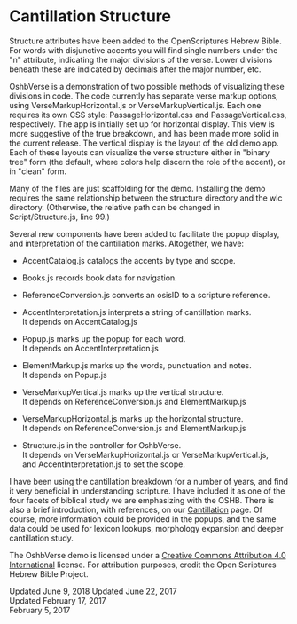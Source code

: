 #	Cantillation Structure

Structure attributes have been added to the OpenScriptures Hebrew Bible.
For words with disjunctive accents you will find single numbers under the
"n" attribute, indicating the major divisions of the verse. Lower
divisions beneath these are indicated by decimals after the major
number, etc.

OshbVerse is a demonstration of two possible methods of visualizing
these divisions in code. The code currently has separate verse markup
options, using VerseMarkupHorizontal.js or VerseMarkupVertical.js. Each
one requires its own CSS style: PassageHorizontal.css and
PassageVertical.css, respectively. The app is initially set up for
horizontal display. This view is more suggestive of the true breakdown,
and has been made more solid in the current release.  The vertical
display is the layout of the old demo app.  Each of these layouts can
visualize the verse structure either in "binary tree" form (the default,
where colors help discern the role of the accent), or in "clean" form.

Many of the files are just scaffolding for the demo. Installing the demo
requires the same relationship between the structure directory and the
wlc directory.  (Otherwise, the relative path can be changed in
Script/Structure.js, line 99.)

Several new components have been added to facilitate the popup display, and
interpretation of the cantillation marks. Altogether, we have:

-	AccentCatalog.js catalogs the accents by type and scope.

-	Books.js records book data for navigation.

-	ReferenceConversion.js converts an osisID to a scripture reference.

-	AccentInterpretation.js interprets a string of cantillation marks.  
	It depends on AccentCatalog.js
	
-	Popup.js marks up the popup for each word.  
	It depends on AccentInterpretation.js
	
-	ElementMarkup.js marks up the words, punctuation and notes.  
	It depends on Popup.js
	
-	VerseMarkupVertical.js marks up the vertical structure.  
	It depends on ReferenceConversion.js and ElementMarkup.js
	
-	VerseMarkupHorizontal.js marks up the horizontal structure.  
	It depends on ReferenceConversion.js and ElementMarkup.js
	
-	Structure.js in the controller for OshbVerse.  
	It depends on VerseMarkupHorizontal.js or VerseMarkupVertical.js,  
	and AccentInterpretation.js to set the scope.

I have been using the cantillation breakdown for a number of years, and find it
very beneficial in understanding scripture. I have included it as one of the
four facets of biblical study we are emphasizing with the OSHB. There is also
a brief introduction, with references, on our
[Cantillation](http://openscriptures.github.io/morphhb/HomeFiles/Accents.html)
page. Of course, more information could be provided in the popups, and the same
data could be used for lexicon lookups, morphology expansion and deeper
cantillation study.

The OshbVerse demo is licensed under a
[Creative Commons Attribution 4.0 International](http://creativecommons.org/licenses/by/4.0/)
license. For attribution purposes, credit the Open Scriptures Hebrew Bible
Project.

Updated June 9, 2018
Updated June 22, 2017  
Updated February 17, 2017  
February 5, 2017
